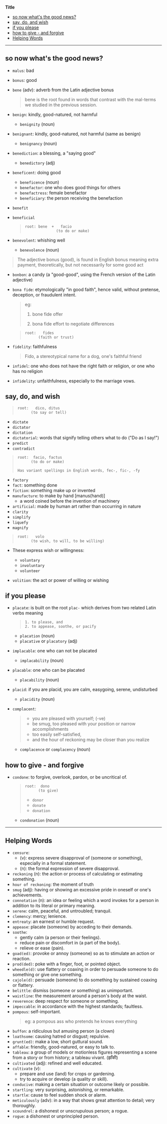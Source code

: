 **Title**

- [so now what's the good news?](#so-now-whats-the-good-news)
- [say, do, and wish](#say-do-and-wish)
- [if you please](#if-you-please)
- [how to give - and forgive](#how-to-give---and-forgive)
- [Helping Words](#helping-words)

---

## so now what's the good news?

- `malus`: bad
- `bonus`: good

- `bene` (adv): adverb from the Latin adjective bonus

  > bene is the root found in words that contrast with the mal-terms we studied in the previous session.

- `benign`: kindly, good-natured, not harmful
  - `benignity` (noun)
- `benignant`: kindly, good-natured, not harmful (same as benign)
  - `benignancy` (noun)
- `benediction`: a blessing, a "saying good"
  - `benedictory` (adj)
- `beneficent`: doing good

  - `beneficence` (noun)
  - `benefactor`: one who does good things for others
  - `benefactress`: female benefactor
  - `beneficiary`: the person receiving the benefaction

- `benefit`
- `beneficial`

  > ```
  > root: bene  +   facio
  >               (to do or make)
  > ```

- `benevolent`: whishing well
  - `benevolence` (noun)

> The adjective bonus (good), is found in English bonus meaning extra payment, theoretically, but not necessarily for some good act

- `bonbon`: a candy (a "good-good", using the French version of the Latin adjective)
- `bona fide`: etymologically "in good faith", hence valid, without pretense, deception, or fraudulent intent.

  > eg:
  >
  > 1. bone fide offer
  >
  > 2. bona fide effort to negotiate differences

  > ```
  > root:   fides
  >       (faith or trust)
  > ```

- `fidelity`: faithfulness

  > Fido, a stereotypical name for a dog, one's faithful friend

- `infidel`: one who does not have the right faith or religion, or one who has no religion
- `infidelity`: unfaithfulness, especially to the marriage vows.

## say, do, and wish

> ```
> root:   dico, ditus
>       (to say or tell)
> ```

- `dictate`
- `dictator`
- `dictation`
- `dictatorial`: words that signify telling others what to do ("Do as I say!")
- `predict`
- `contradict`

> ```
> root:  facio, factus
>       (to do or make)
>
> Has variant spellings in English words, fec-, fic-, -fy
> ```

- `factory`
- `fact`: something done
- `fiction`: something make up or invented
- `manufacture`: to make by hand [manus(hand)]
  - a word coined before the invention of machinery
- `artificial`: made by human art rather than occurring in nature
- `clarity`
- `simplify`
- `liquefy`
- `magnify`

> ```
> root:   volo
>       (to wish, to will, to be willing)
> ```

- These express wish or willingness:

  - `voluntary`
  - `involuntary`
  - `volunteer`

- `volition`: the act or power of willing or wishing

## if you please

- `placate`: is built on the root `plac-` which derives from two related Latin verbs meaning

  > ```
  > 1. to please, and
  > 2. to appease, soothe, or pacify
  > ```

  - `placation` (noun)
  - `placative` or `placatory` (adj)

- `implacable`: one who can not be placated
  - `implacability` (noun)
- `placable`: one who can be placated
  - `placability` (noun)
- `placid`: if you are placid, you are calm, easygoing, serene, undisturbed
  - `placidity` (noun)
- `complacent`:

  > - you are pleased with yourself; (-ve)
  > - be smug, too pleased with your position or narrow accomplishments
  > - too easily self-satisfied,
  > - and the hour of reckoning may be closer than you realize

  - `complacence` or `complacency` (noun)

## how to give - and forgive

- `condone`: to forgive, overlook, pardon, or be uncritical of.

  > ```
  > root:  dono
  >       (to give)
  > ```
  >
  > - `donor`
  > - `donate`
  > - `donation`

  - `condonation` (noun)

---

## Helping Words

- `censure`:
  - (v): express severe disapproval of (someone or something), especially in a formal statement.
  - (n): the formal expression of severe disapproval.
- `reckoning` (n): the action or process of calculating or estimating something.
- `hour of reckoning`: the moment of truth
- `smug` (adj): having or showing an excessive pride in oneself or one's achievements.
- `connotation` (n): an idea or feeling which a word invokes for a person in addition to its literal or primary meaning.
- `serene`: calm, peaceful, and untroubled; tranquil.
- `clemency`: mercy; lenience.
- `entreaty`: an earnest or humble request.
- `appease`: placate (someone) by acceding to their demands.
- `soothe`:
  - gently calm (a person or their feelings).
  - reduce pain or discomfort in (a part of the body).
  - relieve or ease (pain).
- `goad(ed)`: provoke or annoy (someone) so as to stimulate an action or reaction.
- `prod(ded)`: poke with a finger, foot, or pointed object.
- `wheedle(d)`: use flattery or coaxing in order to persuade someone to do something or give one something.
- `cajole(d)`: persuade (someone) to do something by sustained coaxing or flattery.
- `belittle`: dismiss (someone or something) as unimportant.
- `waistline`: the measurement around a person's body at the waist.
- `reverence`: deep respect for someone or something.
- `impeccable`: in accordance with the highest standards; faultless.
- `pompous`: self-important.
  > eg: a pompous ass who pretends he knows everything
- `buffon`: a ridiculous but amusing person (a clown)
- `loathsome`: causing hatred or disgust; repulsive.
- `grunt(ed)`: make a low, short guttural sound.
- `affable`: friendly, good-natured, or easy to talk to.
- `tableau`: a group of models or motionless figures representing a scene from a story or from history; a tableau vivant. (झाँकी)
- `cultivated` (adj): refined and well educated.
- `cultivate` (v):
  - prepare and use (land) for crops or gardening.
  - try to acquire or develop (a quality or skill).
- `conducive`: making a certain situation or outcome likely or possible.
- `startling`: very surprising, astonishing, or remarkable.
- `startle`: cause to feel sudden shock or alarm.
- `meticulously` (adv): in a way that shows great attention to detail; very thoroughly.
- `scoundrel`: a dishonest or unscrupulous person; a rogue.
- `rogue`: a dishonest or unprincipled person.
